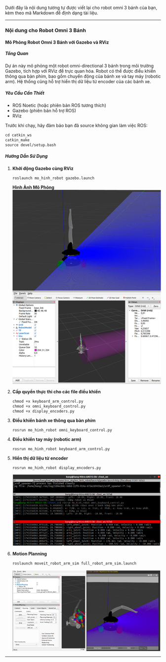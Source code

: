 Dưới đây là nội dung tương tự được viết lại cho robot omni 3 bánh của bạn, kèm theo mã Markdown để định dạng tài liệu.

---

### Nội dung cho Robot Omni 3 Bánh

#### **Mô Phỏng Robot Omni 3 Bánh với Gazebo và RViz**

##### **Tổng Quan**
Dự án này mô phỏng một robot omni-directional 3 bánh trong môi trường Gazebo, tích hợp với RViz để trực quan hóa. Robot có thể được điều khiển thông qua bàn phím, bao gồm chuyển động của bánh xe và tay máy (robotic arm). Hệ thống cũng hỗ trợ hiển thị dữ liệu từ encoder của các bánh xe.

##### **Yêu Cầu Cần Thiết**
- ROS Noetic (hoặc phiên bản ROS tương thích)
- Gazebo (phiên bản hỗ trợ ROS)
- RViz

Trước khi chạy, hãy đảm bảo bạn đã source không gian làm việc ROS:
```
cd catkin_ws
catkin_make
source devel/setup.bash
```

##### **Hướng Dẫn Sử Dụng**

1. **Khởi động Gazebo cùng RViz**
   ```
   roslaunch mo_hinh_robot gazebo.launch
   ```

   **Hình Ảnh Mô Phỏng**  
   ![Robot Omni 3 Bánh](image/Gazebo.png)
   ![Robot Omni 3 Bánh](image/Rviz.png)

3. **Cấp quyền thực thi cho các file điều khiển**
   ```
   chmod +x keyboard_arm_control.py
   chmod +x omni_keyboard_control.py
   chmod +x display_encoders.py
   ```

4. **Điều khiển bánh xe thông qua bàn phím**
   ```
   rosrun mo_hinh_robot omni_keyboard_control.py
   ```

5. **Điều khiển tay máy (robotic arm)**
   ```
   rosrun mo_hinh_robot keyboard_arm_control.py
   ```

6. **Hiển thị dữ liệu từ encoder**
   ```
   rosrun mo_hinh_robot display_encoders.py
   ```
   ![Robot Omni 3 Bánh](image/Encoder.png)
7. **Motion Planning**
   ```
   roslaunch moveit_robot_arm_sim full_robot_arm_sim.launch 
   ```
   ![Robot Omni 3 Bánh](image/Move_it.png)
---

